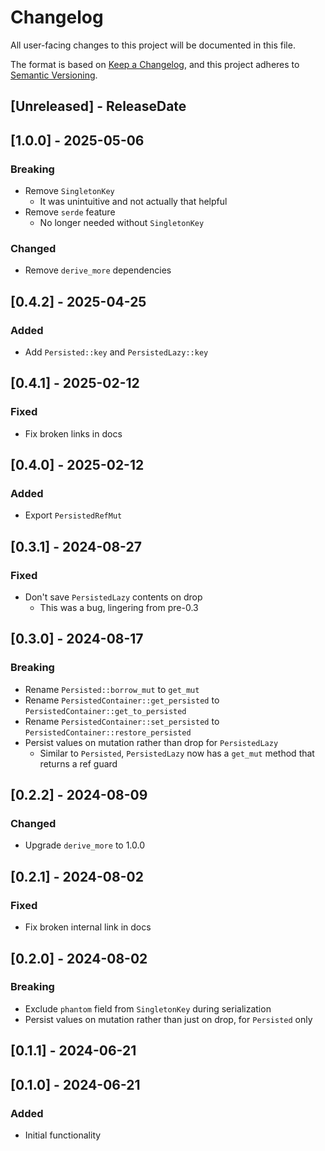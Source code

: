 # Changelog

All user-facing changes to this project will be documented in this file.

The format is based on [Keep a Changelog](https://keepachangelog.com/en/1.1.0/), and this project adheres to [Semantic Versioning](https://semver.org/spec/v2.0.0.html).

## [Unreleased] - ReleaseDate

## [1.0.0] - 2025-05-06

### Breaking

- Remove `SingletonKey`
  - It was unintuitive and not actually that helpful
- Remove `serde` feature
  - No longer needed without `SingletonKey`

### Changed

- Remove `derive_more` dependencies

## [0.4.2] - 2025-04-25

### Added

- Add `Persisted::key` and `PersistedLazy::key`

## [0.4.1] - 2025-02-12

### Fixed

- Fix broken links in docs

## [0.4.0] - 2025-02-12

### Added

- Export `PersistedRefMut`

## [0.3.1] - 2024-08-27

### Fixed

- Don't save `PersistedLazy` contents on drop
  - This was a bug, lingering from pre-0.3

## [0.3.0] - 2024-08-17

### Breaking

- Rename `Persisted::borrow_mut` to `get_mut`
- Rename `PersistedContainer::get_persisted` to `PersistedContainer::get_to_persisted`
- Rename `PersistedContainer::set_persisted` to `PersistedContainer::restore_persisted`
- Persist values on mutation rather than drop for `PersistedLazy`
  - Similar to `Persisted`, `PersistedLazy` now has a `get_mut` method that returns a ref guard

## [0.2.2] - 2024-08-09

### Changed

- Upgrade `derive_more` to 1.0.0

## [0.2.1] - 2024-08-02

### Fixed

- Fix broken internal link in docs

## [0.2.0] - 2024-08-02

### Breaking

- Exclude `phantom` field from `SingletonKey` during serialization
- Persist values on mutation rather than just on drop, for `Persisted` only

## [0.1.1] - 2024-06-21

## [0.1.0] - 2024-06-21

### Added

- Initial functionality
